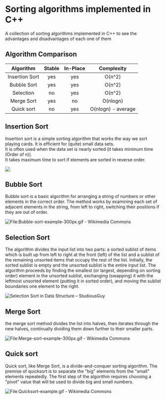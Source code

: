 
# Sorting algorithms implemented in C++

A collection of sorting algorithms implemented in C++ to see the advantages and disadvantages of each one of them

 ## Algorithm Comparison

|     Algorithm   |  Stable |In-Place |  Complexity             |
| :--------------:| :-----: | :-----: | :---------------------: |
| Insertion Sort  | yes     | yes     | O(n^2)                  |
| Bubble Sort     | yes     | yes     | O(n^2)                  |
| Selection       | no      | yes     | O(n^2)                  |
| Merge Sort      | yes     | no      | O(nlogn)                |
| Quick sort      | no      | yes     | O(nlogn) - average      |

## Insertion Sort
Insertion sort is a simple sorting algorithm that works the way we sort playing cards. It is efficient for (quite) small data sets.  
It is often used when the data set is nearly sorted (it takes minimum time (Order of n)).    
It takes maximum time to sort if elements are sorted in reverse order.


![](https://upload.wikimedia.org/wikipedia/commons/9/9c/Insertion-sort-example.gif)
## Bubble Sort
Bubble sort is a basic algorithm for arranging a string of numbers or other elements in the correct order. The method works by examining each set of adjacent elements in the string, from left to right, switching their positions if they are out of order.


![File:Bubble-sort-example-300px.gif - Wikimedia Commons](https://upload.wikimedia.org/wikipedia/commons/c/c8/Bubble-sort-example-300px.gif?20131109191607)


## Selection Sort

The algorithm divides the input list into two parts: a sorted sublist of items which is built up from left to right at the front (left) of the list and a sublist of the remaining unsorted items that occupy the rest of the list. Initially, the sorted sublist is empty and the unsorted sublist is the entire input list. The algorithm proceeds by finding the smallest (or largest, depending on sorting order) element in the unsorted sublist, exchanging (swapping) it with the leftmost unsorted element (putting it in sorted order), and moving the sublist boundaries one element to the right.

![Selection Sort in Data Structure – StudiousGuy](https://i2.wp.com/algorithms.tutorialhorizon.com/files/2019/01/Selection-Sort-Gif.gif?ssl=1)


## Merge Sort
the merge sort method divides the list into halves, then iterates through the new halves, continually dividing them down further to their smaller parts.  

![File:Merge-sort-example-300px.gif - Wikimedia Commons](https://upload.wikimedia.org/wikipedia/commons/c/cc/Merge-sort-example-300px.gif?20151222172210)

## Quick sort

Quick sort, like Merge Sort, is a divide-and-conquer sorting algorithm. The premise of quicksort is to separate the "big" elements from the "small" elements repeatedly. The first step of the algorithm requires choosing a "pivot" value that will be used to divide big and small numbers.

![File:Quicksort-example.gif - Wikimedia Commons](https://upload.wikimedia.org/wikipedia/commons/9/9c/Quicksort-example.gif)